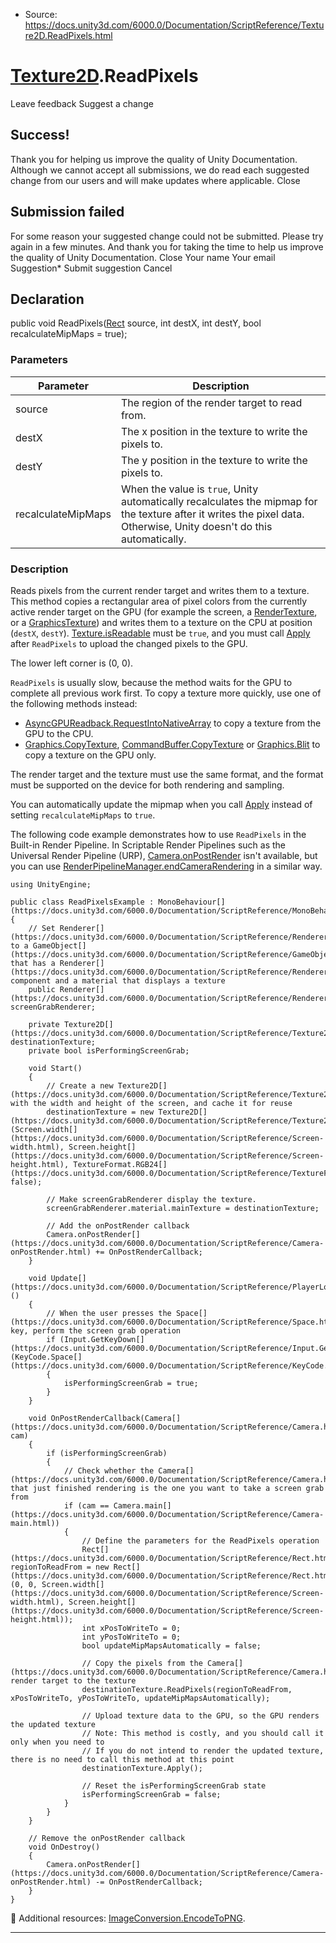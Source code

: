 * Source: https://docs.unity3d.com/6000.0/Documentation/ScriptReference/Texture2D.ReadPixels.html

#  [Texture2D](https://docs.unity3d.com/6000.0/Documentation/ScriptReference/Texture2D.html).ReadPixels
Leave feedback
Suggest a change
## Success!
Thank you for helping us improve the quality of Unity Documentation. Although we cannot accept all submissions, we do read each suggested change from our users and will make updates where applicable.
Close
## Submission failed
For some reason your suggested change could not be submitted. Please <a>try again</a> in a few minutes. And thank you for taking the time to help us improve the quality of Unity Documentation.
Close
Your name Your email Suggestion* Submit suggestion
Cancel
## Declaration
public void ReadPixels([Rect](https://docs.unity3d.com/6000.0/Documentation/ScriptReference/Rect.html) source, int destX, int destY, bool recalculateMipMaps = true); 
### Parameters
Parameter | Description  
---|---  
source | The region of the render target to read from.  
destX | The x position in the texture to write the pixels to.  
destY | The y position in the texture to write the pixels to.  
recalculateMipMaps | When the value is `true`, Unity automatically recalculates the mipmap for the texture after it writes the pixel data. Otherwise, Unity doesn't do this automatically.  
### Description
Reads pixels from the current render target and writes them to a texture.
This method copies a rectangular area of pixel colors from the currently active render target on the GPU (for example the screen, a [RenderTexture](https://docs.unity3d.com/6000.0/Documentation/ScriptReference/RenderTexture.html), or a [GraphicsTexture](https://docs.unity3d.com/6000.0/Documentation/ScriptReference/Rendering.GraphicsTexture.html)) and writes them to a texture on the CPU at position (`destX`, `destY`). [Texture.isReadable](https://docs.unity3d.com/6000.0/Documentation/ScriptReference/Texture-isReadable.html) must be `true`, and you must call [Apply](https://docs.unity3d.com/6000.0/Documentation/ScriptReference/Texture2D.Apply.html) after `ReadPixels` to upload the changed pixels to the GPU.  
  
The lower left corner is (0, 0).  
  
`ReadPixels` is usually slow, because the method waits for the GPU to complete all previous work first. To copy a texture more quickly, use one of the following methods instead: 
  * [AsyncGPUReadback.RequestIntoNativeArray](https://docs.unity3d.com/6000.0/Documentation/ScriptReference/Rendering.AsyncGPUReadback.RequestIntoNativeArray.html) to copy a texture from the GPU to the CPU.
  * [Graphics.CopyTexture](https://docs.unity3d.com/6000.0/Documentation/ScriptReference/Graphics.CopyTexture.html), [CommandBuffer.CopyTexture](https://docs.unity3d.com/6000.0/Documentation/ScriptReference/Rendering.CommandBuffer.CopyTexture.html) or [Graphics.Blit](https://docs.unity3d.com/6000.0/Documentation/ScriptReference/Graphics.Blit.html) to copy a texture on the GPU only.


The render target and the texture must use the same format, and the format must be supported on the device for both rendering and sampling.  
  
You can automatically update the mipmap when you call [Apply](https://docs.unity3d.com/6000.0/Documentation/ScriptReference/Texture2D.Apply.html) instead of setting `recalculateMipMaps` to `true`.  
  
The following code example demonstrates how to use `ReadPixels` in the Built-in Render Pipeline. In Scriptable Render Pipelines such as the Universal Render Pipeline (URP), [Camera.onPostRender](https://docs.unity3d.com/6000.0/Documentation/ScriptReference/Camera-onPostRender.html) isn't available, but you can use [RenderPipelineManager.endCameraRendering](https://docs.unity3d.com/6000.0/Documentation/ScriptReference/Rendering.RenderPipelineManager-endCameraRendering.html) in a similar way.
```
using UnityEngine;  
  
public class ReadPixelsExample : MonoBehaviour[](https://docs.unity3d.com/6000.0/Documentation/ScriptReference/MonoBehaviour.html)
{
    // Set Renderer[](https://docs.unity3d.com/6000.0/Documentation/ScriptReference/Renderer.html) to a GameObject[](https://docs.unity3d.com/6000.0/Documentation/ScriptReference/GameObject.html) that has a Renderer[](https://docs.unity3d.com/6000.0/Documentation/ScriptReference/Renderer.html) component and a material that displays a texture
    public Renderer[](https://docs.unity3d.com/6000.0/Documentation/ScriptReference/Renderer.html) screenGrabRenderer;  
  
    private Texture2D[](https://docs.unity3d.com/6000.0/Documentation/ScriptReference/Texture2D.html) destinationTexture;
    private bool isPerformingScreenGrab;  
  
    void Start()
    {
        // Create a new Texture2D[](https://docs.unity3d.com/6000.0/Documentation/ScriptReference/Texture2D.html) with the width and height of the screen, and cache it for reuse
        destinationTexture = new Texture2D[](https://docs.unity3d.com/6000.0/Documentation/ScriptReference/Texture2D.html)(Screen.width[](https://docs.unity3d.com/6000.0/Documentation/ScriptReference/Screen-width.html), Screen.height[](https://docs.unity3d.com/6000.0/Documentation/ScriptReference/Screen-height.html), TextureFormat.RGB24[](https://docs.unity3d.com/6000.0/Documentation/ScriptReference/TextureFormat.RGB24.html), false);  
  
        // Make screenGrabRenderer display the texture.
        screenGrabRenderer.material.mainTexture = destinationTexture;  
  
        // Add the onPostRender callback
        Camera.onPostRender[](https://docs.unity3d.com/6000.0/Documentation/ScriptReference/Camera-onPostRender.html) += OnPostRenderCallback;
    }  
  
    void Update[](https://docs.unity3d.com/6000.0/Documentation/ScriptReference/PlayerLoop.Update.html)()
    {
        // When the user presses the Space[](https://docs.unity3d.com/6000.0/Documentation/ScriptReference/Space.html) key, perform the screen grab operation
        if (Input.GetKeyDown[](https://docs.unity3d.com/6000.0/Documentation/ScriptReference/Input.GetKeyDown.html)(KeyCode.Space[](https://docs.unity3d.com/6000.0/Documentation/ScriptReference/KeyCode.Space.html)))
        {
            isPerformingScreenGrab = true;
        }
    }  
  
    void OnPostRenderCallback(Camera[](https://docs.unity3d.com/6000.0/Documentation/ScriptReference/Camera.html) cam)
    {
        if (isPerformingScreenGrab)
        {
            // Check whether the Camera[](https://docs.unity3d.com/6000.0/Documentation/ScriptReference/Camera.html) that just finished rendering is the one you want to take a screen grab from
            if (cam == Camera.main[](https://docs.unity3d.com/6000.0/Documentation/ScriptReference/Camera-main.html))
            {
                // Define the parameters for the ReadPixels operation
                Rect[](https://docs.unity3d.com/6000.0/Documentation/ScriptReference/Rect.html) regionToReadFrom = new Rect[](https://docs.unity3d.com/6000.0/Documentation/ScriptReference/Rect.html)(0, 0, Screen.width[](https://docs.unity3d.com/6000.0/Documentation/ScriptReference/Screen-width.html), Screen.height[](https://docs.unity3d.com/6000.0/Documentation/ScriptReference/Screen-height.html));
                int xPosToWriteTo = 0;
                int yPosToWriteTo = 0;
                bool updateMipMapsAutomatically = false;  
  
                // Copy the pixels from the Camera[](https://docs.unity3d.com/6000.0/Documentation/ScriptReference/Camera.html)'s render target to the texture
                destinationTexture.ReadPixels(regionToReadFrom, xPosToWriteTo, yPosToWriteTo, updateMipMapsAutomatically);  
  
                // Upload texture data to the GPU, so the GPU renders the updated texture
                // Note: This method is costly, and you should call it only when you need to
                // If you do not intend to render the updated texture, there is no need to call this method at this point
                destinationTexture.Apply();  
  
                // Reset the isPerformingScreenGrab state
                isPerformingScreenGrab = false;
            }
        }
    }  
  
    // Remove the onPostRender callback
    void OnDestroy()
    {
        Camera.onPostRender[](https://docs.unity3d.com/6000.0/Documentation/ScriptReference/Camera-onPostRender.html) -= OnPostRenderCallback;
    }
}

```

Additional resources: [ImageConversion.EncodeToPNG](https://docs.unity3d.com/6000.0/Documentation/ScriptReference/ImageConversion.EncodeToPNG.html).
* * *
